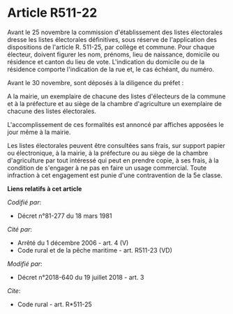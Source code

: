 # Article R511-22

Avant le 25 novembre la commission d'établissement des listes électorales dresse les listes électorales définitives, sous
réserve de l'application des dispositions de l'article R. 511-25, par collège et commune. Pour chaque électeur, doivent
figurer les nom, prénoms, lieu de naissance, domicile ou résidence et canton du lieu de vote. L'indication du domicile ou de
la résidence comporte l'indication de la rue et, le cas échéant, du numéro.

Avant le 30 novembre, sont déposés à la diligence du préfet :

A la mairie, un exemplaire de chacune des listes d'électeurs de la commune et à la préfecture et au siège de la chambre
d'agriculture un exemplaire de chacune des listes électorales.

L'accomplissement de ces formalités est annoncé par affiches apposées le jour même à la mairie.

Les listes électorales peuvent être consultées sans frais, sur support papier ou électronique, à la mairie, à la préfecture
ou au siège de la chambre d'agriculture par tout intéressé qui peut en prendre copie, à ses frais, à la condition de
s'engager à ne pas en faire un usage commercial. Toute infraction à cet engagement est punie d'une contravention de la 5e
classe.

**Liens relatifs à cet article**

_Codifié par_:

  - Décret n°81-277 du 18 mars 1981

_Cité par_:

  - Arrêté du 1 décembre 2006 - art. 4 (V)
  - Code rural et de la pêche maritime - art. R511-23 (VD)

_Modifié par_:

  - Décret n°2018-640 du 19 juillet 2018 - art. 3

_Cite_:

  - Code rural - art. R*511-25
